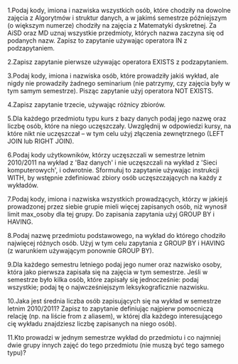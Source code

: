 1.Podaj kody, imiona i nazwiska wszystkich osób, które chodziły na dowolne zajęcia z Algorytmów i struktur danych,
a w jakimś semestrze późniejszym (o większym numerze) chodziły na zajęcia z Matematyki dyskretnej.
Za AiSD oraz MD uznaj wszystkie przedmioty, których nazwa zaczyna się od podanych nazw.
Zapisz to zapytanie używając operatora IN z podzapytaniem.

2.Zapisz zapytanie pierwsze używając operatora EXISTS z podzapytaniem.

3.Podaj kody, imiona i nazwiska osób, które prowadziły jakiś wykład,
ale nigdy nie prowadziły żadnego seminarium (nie patrzymy, czy zajęcia były w tym samym semestrze).
Pisząc zapytanie użyj operatora NOT EXISTS.

4.Zapisz zapytanie trzecie, używając różnicy zbiorów.

5.Dla każdego przedmiotu typu kurs z bazy danych podaj jego nazwę oraz liczbę osób, które na niego uczęszczały. Uwzględnij w odpowiedzi kursy, na które nikt nie uczęszczał – w tym celu użyj złączenia zewnętrznego (LEFT JOIN lub RIGHT JOIN).

6.Podaj kody użytkowników, którzy uczęszczali w semestrze letnim 2010/2011 na wykład z 'Baz danych' i nie uczęszczali na wykład z 'Sieci komputerowych', i odwrotnie. Sformułuj to zapytanie używając instrukcji WITH, by wstępnie zdefiniować zbiory osób uczęszczających na każdy z wykładów.

7.Podaj kody, imiona i nazwiska wszystkich prowadzących, którzy w jakiejś prowadzonej przez siebie grupie mieli więcej zapisanych osób, niż wynosił limit max_osoby dla tej grupy. Do zapisania zapytania użyj GROUP BY i HAVING.

8.Podaj nazwę przedmiotu podstawowego, na wykład do którego chodziło najwięcej różnych osób. Użyj w tym celu zapytania z GROUP BY i HAVING (z warunkiem używającym ponownie GROUP BY).

9.Dla każdego semestru letniego podaj jego numer oraz nazwisko osoby, która jako pierwsza zapisała się na zajęcia w tym semestrze. Jeśli w semestrze było kilka osób, które zapisały się jednocześnie:
podaj wszystkie;
podaj tę o najwcześniejszym leksykograficznie nazwisku.

10.Jaka jest średnia liczba osób zapisujących się na wykład w semestrze letnim 2010/2011? Zapisz to zapytanie definiując najpierw pomocniczą relację (np. na liście from z aliasem), w której dla każdego interesującego cię wykładu znajdziesz liczbę zapisanych na niego osób).

11.Kto prowadzi w jednym semestrze wykład do przedmiotu i co najmniej dwie grupy innych zajęć do tego przedmiotu (nie muszą być tego samego typu)?

